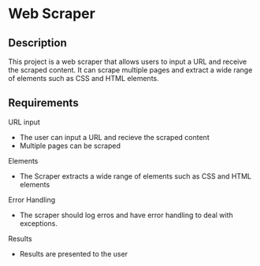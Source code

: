 # Web Scraper

## Description
This project is a web scraper that allows users to input a URL and receive the scraped content. It can scrape multiple pages and extract a wide range of elements such as CSS and HTML elements.

## Requirements
URL input
- The user can input a URL and recieve the scraped content
- Multiple pages can be scraped

Elements
- The Scraper extracts a wide range of elements such as CSS and HTML elements

Error Handling
- The scraper should log erros and have error handling to deal with exceptions.

Results
- Results are presented to the user 

